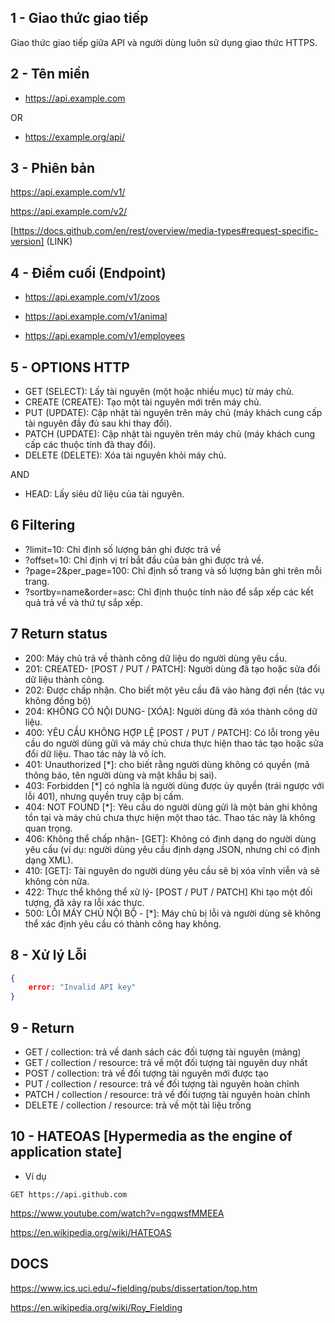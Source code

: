 ## 1 - Giao thức giao tiếp

Giao thức giao tiếp giữa API và người dùng luôn sử dụng giao thức HTTPS.

## 2 - Tên miền

* <https://api.example.com>

OR

* <https://example.org/api/>

## 3 - Phiên bản

<https://api.example.com/v1/>

<https://api.example.com/v2/>

[https://docs.github.com/en/rest/overview/media-types#request-specific-version] (LINK)

## 4 - Điểm cuối (Endpoint)

* <https://api.example.com/v1/zoos>
  
* <https://api.example.com/v1/animal>

* <https://api.example.com/v1/employees>

## 5 - OPTIONS HTTP

* GET (SELECT): Lấy tài nguyên (một hoặc nhiều mục) từ máy chủ.
* CREATE (CREATE): Tạo một tài nguyên mới trên máy chủ.
* PUT (UPDATE): Cập nhật tài nguyên trên máy chủ (máy khách cung cấp tài nguyên đầy đủ sau khi thay đổi).
* PATCH (UPDATE): Cập nhật tài nguyên trên máy chủ (máy khách cung cấp các thuộc tính đã thay đổi).
* DELETE (DELETE): Xóa tài nguyên khỏi máy chủ.

AND

* HEAD: Lấy siêu dữ liệu của tài nguyên.

## 6 Filtering

* ?limit=10: Chỉ định số lượng bản ghi được trả về
* ?offset=10: Chỉ định vị trí bắt đầu của bản ghi được trả về.
* ?page=2&per_page=100: Chỉ định số trang và số lượng bản ghi trên mỗi trang.
* ?sortby=name&order=asc: Chỉ định thuộc tính nào để sắp xếp các kết quả trả về và thứ tự sắp xếp.

## 7 Return status

* 200: Máy chủ trả về thành công dữ liệu do người dùng yêu cầu.
* 201: CREATED- [POST / PUT / PATCH]: Người dùng đã tạo hoặc sửa đổi dữ liệu thành công.
* 202: Được chấp nhận. Cho biết một yêu cầu đã vào hàng đợi nền (tác vụ không đồng bộ)
* 204: KHÔNG CÓ NỘI DUNG- [XÓA]: Người dùng đã xóa thành công dữ liệu.
* 400: YÊU CẦU KHÔNG HỢP LỆ [POST / PUT / PATCH]: Có lỗi trong yêu cầu do người dùng gửi và máy chủ chưa thực hiện thao tác tạo hoặc sửa đổi dữ liệu. Thao tác này là vô ích.
* 401: Unauthorized [*]: cho biết rằng người dùng không có quyền (mã thông báo, tên người dùng và mật khẩu bị sai).
* 403: Forbidden [*] có nghĩa là người dùng được ủy quyền (trái ngược với lỗi 401), nhưng quyền truy cập bị cấm.
* 404: NOT FOUND [*]: Yêu cầu do người dùng gửi là một bản ghi không tồn tại và máy chủ chưa thực hiện một thao tác. Thao tác này là không quan trọng.
* 406: Không thể chấp nhận- [GET]: Không có định dạng do người dùng yêu cầu (ví dụ: người dùng yêu cầu định dạng JSON, nhưng chỉ có định dạng XML).
* 410: [GET]: Tài nguyên do người dùng yêu cầu sẽ bị xóa vĩnh viễn và sẽ không còn nữa.
* 422: Thực thể không thể xử lý- [POST / PUT / PATCH] Khi tạo một đối tượng, đã xảy ra lỗi xác thực.
* 500: LỖI MÁY CHỦ NỘI BỘ - [*]: Máy chủ bị lỗi và người dùng sẽ không thể xác định yêu cầu có thành công hay không.

## 8 - Xử lý Lỗi

```json
{
    error: "Invalid API key"
}
```

## 9 - Return

* GET / collection: trả về danh sách các đối tượng tài nguyên (mảng)
* GET / collection / resource: trả về một đối tượng tài nguyên duy nhất
* POST / collection: trả về đối tượng tài nguyên mới được tạo
* PUT / collection / resource: trả về đối tượng tài nguyên hoàn chỉnh
* PATCH / collection / resource: trả về đối tượng tài nguyên hoàn chỉnh
* DELETE / collection / resource: trả về một tài liệu trống

## 10 - HATEOAS [Hypermedia as the engine of application state]

* Ví dụ

```http
GET https://api.github.com
```

<https://www.youtube.com/watch?v=ngqwsfMMEEA>

<https://en.wikipedia.org/wiki/HATEOAS>

## DOCS

<https://www.ics.uci.edu/~fielding/pubs/dissertation/top.htm>

<https://en.wikipedia.org/wiki/Roy_Fielding>
